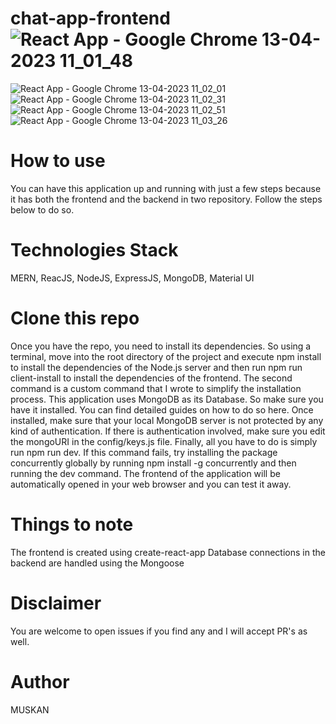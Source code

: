 # chat-app-frontend![React App - Google Chrome 13-04-2023 11_01_48](https://user-images.githubusercontent.com/54906865/231662972-2a04a990-fb9d-4a94-8a5c-d4f9d2777f85.png)
![React App - Google Chrome 13-04-2023 11_02_01](https://user-images.githubusercontent.com/54906865/231662994-1a81f809-5ac7-43f7-b911-4a0a7db355fb.png)
![React App - Google Chrome 13-04-2023 11_02_31](https://user-images.githubusercontent.com/54906865/231663008-92b952fb-5bfd-4886-87c9-6264865ac39c.png)
![React App - Google Chrome 13-04-2023 11_02_51](https://user-images.githubusercontent.com/54906865/231663018-cb9e38b1-d2f6-4113-8a22-16a020849cc1.png)
![React App - Google Chrome 13-04-2023 11_03_26](https://user-images.githubusercontent.com/54906865/231663021-f769d9c3-c13e-4fec-83a1-183001fc3456.png)
# How to use
You can have this application up and running with just a few steps because it has both the frontend and the backend in two repository. Follow the steps below to do so.
# Technologies Stack
MERN,
ReacJS,
NodeJS,
ExpressJS,
MongoDB,
Material UI
# Clone this repo
Once you have the repo, you need to install its dependencies. So using a terminal, move into the root directory of the project and execute npm install to install the dependencies of the Node.js server and then run npm run client-install to install the dependencies of the frontend. The second command is a custom command that I wrote to simplify the installation process.
This application uses MongoDB as its Database. So make sure you have it installed. You can find detailed guides on how to do so here. Once installed, make sure that your local MongoDB server is not protected by any kind of authentication. If there is authentication involved, make sure you edit the mongoURI in the config/keys.js file.
Finally, all you have to do is simply run npm run dev. If this command fails, try installing the package concurrently globally by running npm install -g concurrently and then running the dev command.
The frontend of the application will be automatically opened in your web browser and you can test it away.
# Things to note
The frontend is created using create-react-app
Database connections in the backend are handled using the Mongoose 

# Disclaimer
You are welcome to open issues if you find any and I will accept PR's as well.


# Author
MUSKAN



